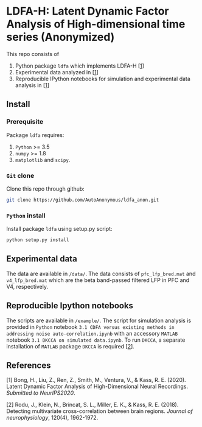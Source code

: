 # LDFA-H: Latent Dynamic Factor Analysis of High-dimensional time series (Anonymized)

This repo consists of 
1. Python package `ldfa` which implements LDFA-H [[1](#20)]
2. Experimental data analyzed in [[1](#ANON20)]
3. Reproducible IPython notebooks for simulation and experimental data analysis in [[1](#ANON20)]

## Install

### Prerequisite

Package `ldfa` requires:
1. `Python` >= 3.5 
2. `numpy` >= 1.8
3. `matplotlib` and `scipy`.

### `Git` clone

Clone this repo through github:
```bash
git clone https://github.com/AutoAnonymous/ldfa_anon.git
```

### `Python` install

Install package `ldfa` using setup.py script:
```bash
python setup.py install
```

## Experimental data 

The data are available in `/data/`. The data consists of `pfc_lfp_bred.mat` and `v4_lfp_bred.mat` which are the beta band-passed filtered LFP in PFC and V4, respectively.

## Reproducible Ipython notebooks

The scripts are available in `/example/`. The script for simulation analysis is provided in `Python` notebook `3.1 CDFA versus existing methods in addressing noise auto-correlation.ipynb` with an accessory `MATLAB` notebook `3.1 DKCCA on simulated data.ipynb`. To run `DKCCA`, a separate installation of `MATLAB` package `DKCCA` is required [[2](#RKBMK18)].

## References

<a name="ANON20"> [1] Bong, H., Liu, Z., Ren, Z., Smith, M., Ventura, V., & Kass, R. E. (2020). Latent Dynamic Factor Analysis of High-Dimensional Neural Recordings. *Submitted to NeurIPS2020*. </a>

<a name="RKBMK18"> [2] Rodu, J., Klein, N., Brincat, S. L., Miller, E. K., & Kass, R. E. (2018). Detecting multivariate cross-correlation between brain regions. *Journal of neurophysiology*, 120(4), 1962-1972. </a>

